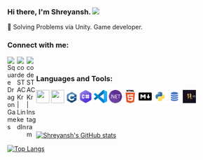 ### Hi there, I'm Shreyansh. <img src="https://raw.githubusercontent.com/vatsa287/vatsa287/master/assets/Hi.gif?raw=true" width="30px">

🌱 Solving Problems via Unity. Game developer.

### Connect with me:

[<img align="left" alt="Square Dragon Games" width="22px" src="https://img.icons8.com/cotton/64/000000/web-design--v2.png"/>][website]
[<img align="left" alt="codeSTACKr | LinkedIn" width="22px" src="https://img.icons8.com/fluent/48/000000/linkedin.png" />][linkedin]
[<img align="left" alt="codeSTACKr | Instagram" width="22px" src="https://img.icons8.com/fluent/48/000000/instagram-new.png" />][instagram]

<br/>

### Languages and Tools:


<code><img height="30" width="30" src="https://img.icons8.com/fluent/128/000000/unity.png"></code>
<code><img height="30" width="30" src="https://img.icons8.com/fluent/48/000000/github.png"></code>
<code><img width="26" height="26" src="https://raw.githubusercontent.com/github/explore/80688e429a7d4ef2fca1e82350fe8e3517d3494d/topics/cpp/cpp.png"/></code>
<code><img height="30" width="30" src="https://raw.githubusercontent.com/github/explore/80688e429a7d4ef2fca1e82350fe8e3517d3494d/topics/csharp/csharp.png"></code>
<code><img height="30" width="30" src="https://raw.githubusercontent.com/github/explore/80688e429a7d4ef2fca1e82350fe8e3517d3494d/topics/visual-studio-code/visual-studio-code.png"></code>
<code><img height="30" width="30" src="https://raw.githubusercontent.com/github/explore/93d8a67084f94b2a444e510199a6e7622e5b09a3/topics/dotnet/dotnet.png"></code>
<code><img height="30" width="30" src="https://raw.githubusercontent.com/github/explore/80688e429a7d4ef2fca1e82350fe8e3517d3494d/topics/html/html.png"></code>
<code><img height="30" width="30" src="https://raw.githubusercontent.com/github/explore/80688e429a7d4ef2fca1e82350fe8e3517d3494d/topics/markdown/markdown.png"></code>
<code><img height="30" width="30" src="https://raw.githubusercontent.com/github/explore/80688e429a7d4ef2fca1e82350fe8e3517d3494d/topics/python/python.png"></code>
<code><img height="30" width="30" src="https://raw.githubusercontent.com/github/explore/80688e429a7d4ef2fca1e82350fe8e3517d3494d/topics/sql/sql.png"></code>
<code><img height="30" width="30" src="https://raw.githubusercontent.com/github/explore/5a50921c15e01a964d7a1ff8a96763645fa1e269/topics/hacktoberfest/hacktoberfest.png"></code>


<br/>
<br/>

[![Shreyansh's GitHub stats](https://github-readme-stats.vercel.app/api?username=shreyanshanchlia&count_private=true&show_icons=true&rank_icon=github&theme=radical&include_all_commits=true)](https://github.com/anuraghazra/github-readme-stats)
<br/>

[![Top Langs](https://github-readme-stats.vercel.app/api/top-langs/?username=shreyanshanchlia&layout=compact&langs_count=10)](https://github.com/shreyanshanchlia/github-readme-stats)

[website]: https://shreyanshanchlia.github.io/SquareDragon.github.io/
[twitter]: https://twitter.com/
[YouTube]: https://youtube.com/
[instagram]: https://instagram.com/shreyanshanchlia
[linkedin]: https://www.linkedin.com/in/shreyansh-anchlia/
